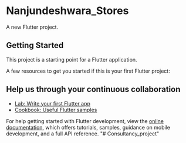 # Nanjundeshwara_Stores

A new Flutter project.

## Getting Started

This project is a starting point for a Flutter application.

A few resources to get you started if this is your first Flutter project:
## Help us through your continuous collaboration
- [Lab: Write your first Flutter app](https://docs.flutter.dev/get-started/codelab)
- [Cookbook: Useful Flutter samples](https://docs.flutter.dev/cookbook)

For help getting started with Flutter development, view the
[online documentation](https://docs.flutter.dev/), which offers tutorials,
samples, guidance on mobile development, and a full API reference.
"# Consultancy_project" 
